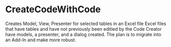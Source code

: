 # CreateCodeWithCode
Creates Model, View, Presenter for selected tables in an Excel file
Excel files that have tables and have not previously been editied by the Code Creator
have models, a presenter, and a dialog created.
The plan is to migrate into an Add-In and make more robust.
